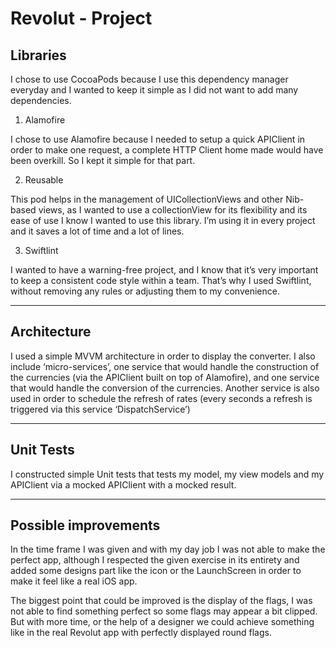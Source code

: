 # Revolut - Project

## Libraries 

I chose to use CocoaPods because I use this dependency manager everyday and I wanted to keep it simple as I did not want to add many dependencies. 

1) Alamofire 

I chose to use Alamofire because I needed to setup a quick APIClient in order to make one request, a complete HTTP Client home made would have been overkill. So I kept it simple for that part. 

2) Reusable

This pod helps in the management of UICollectionViews and other Nib-based views, as I wanted to use a collectionView for its flexibility and its ease of use I know I wanted to use this library. I’m using it in every project and it saves a lot of time and a lot of lines. 

3) Swiftlint

I wanted to have a warning-free project, and I know that it’s very important to keep a consistent code style within a team. That’s why I used Swiftlint, without removing any rules or adjusting them to my convenience. 

_________

## Architecture 

I used a simple MVVM architecture in order to display the converter. I also include ‘micro-services’, one service that would handle the construction of the currencies (via the APIClient built on top of Alamofire), and one service that would handle the conversion of the currencies. Another service is also used in order to schedule the refresh of rates (every seconds a refresh is triggered via this service ‘DispatchService’) 

_________

## Unit Tests

I constructed simple Unit tests that tests my model, my view models and my APIClient via a mocked APIClient with a mocked result. 

_________

## Possible improvements 

In the time frame I was given and with my day job I was not able to make the perfect app, although I respected the given exercise in its entirety and added some designs part like the icon or the LaunchScreen in order to make it feel like a real iOS app. 

The biggest point that could be improved is the display of the flags, I was not able to find something perfect so some flags may appear a bit clipped. But with more time, or the help of a designer we could achieve something like in the real Revolut app with perfectly displayed round flags. 
